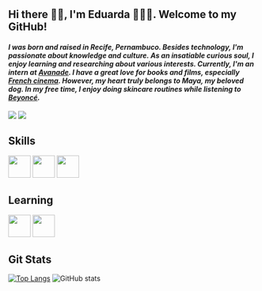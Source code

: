 ## Hi there 👋🏽, I'm Eduarda 👩🏽‍💻. Welcome to my GitHub!

#### _I was born and raised in Recife, Pernambuco. Besides technology, I'm passionate about knowledge and culture. As an insatiable curious soul, I enjoy learning and researching about various interests. Currently, I'm an intern at [Avanade](https://www.avanade.com/pt-br/about-avanade). I have a great love for books and films, especially [French cinema](https://letterboxd.com/film/amelie/). However, my heart truly belongs to Maya, my beloved dog. In my free time, I enjoy doing skincare routines while listening to [Beyoncé](https://open.spotify.com/playlist/4QfvxzjCrMOkEsEVQ6Ad0R?si=c48e5bf1e78548be)._

<a href = "mailto:duarda.alvesx@gmail.com"><img src="https://img.shields.io/badge/-Gmail-%23333?style=for-the-badge&logo=gmail&logoColor=white" target="_blank"></a>
<a href="https://www.linkedin.com/in/eduardaalves/" target="_blank"><img src="https://img.shields.io/badge/-LinkedIn-%230077B5?style=for-the-badge&logo=linkedin&logoColor=white" target="_blank"></a> 

## Skills

<img src="https://cdn.jsdelivr.net/gh/devicons/devicon/icons/java/java-plain.svg" height=45 weidth=45 />   <img src="https://cdn.jsdelivr.net/gh/devicons/devicon/icons/spring/spring-original.svg" height=45 weidth=45 />   <img src="https://cdn.jsdelivr.net/gh/devicons/devicon/icons/javascript/javascript-plain.svg" height=45 weidth=45 />

## Learning

<img src="https://cdn.jsdelivr.net/gh/devicons/devicon/icons/azure/azure-original.svg" height=45 weidth=45 />  <img src="https://cdn.jsdelivr.net/gh/devicons/devicon/icons/nodejs/nodejs-plain.svg" height=45 weidth=45 />
          

## Git Stats 

[![Top Langs](https://github-readme-stats.vercel.app/api/top-langs/?username=eduardaalvess&layout=donut&langs_count=4&theme=transparent)](https://github.com/eduardaalvess/github-readme-stats)
![GitHub stats](https://github-readme-stats.vercel.app/api?username=eduardaalvess&show_icons=true&theme=transparent) 
